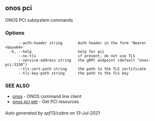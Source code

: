## onos pci

ONOS PCI subsystem commands

### Options

```
      --auth-header string       Auth header in the form 'Bearer <base64>'
  -h, --help                     help for pci
      --no-tls                   if present, do not use TLS
      --service-address string   the gRPC endpoint (default "onos-pci:5150")
      --tls-cert-path string     the path to the TLS certificate
      --tls-key-path string      the path to the TLS key
```

### SEE ALSO

* [onos](onos.md)	 - ONOS command line client
* [onos pci get](onos_pci_get.md)	 - Get PCI resources

###### Auto generated by spf13/cobra on 13-Jul-2021
